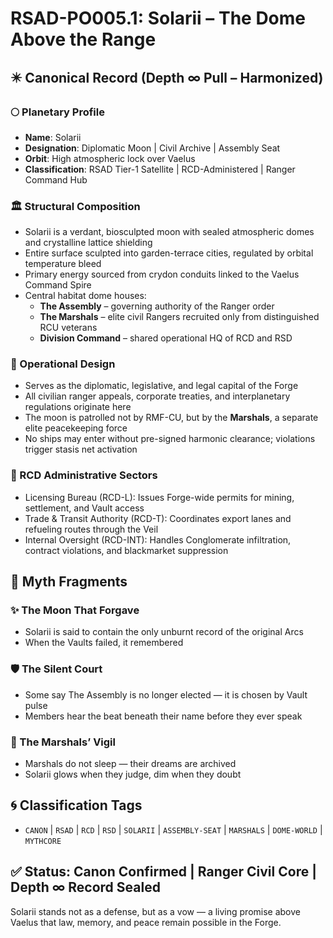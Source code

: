 
<!-- ANCHORS: ARCHIVE, ASSEMBLY-SEAT, CANON, CHORUS, CR, CRYDON, DOME-WORLD, GLYPH-RANGE, MARSHALS, MEMORY-NET, MYTHCORE, OATH-CHAIN, PULSE-LATTICE, RCD, RMF, RSAD, RSD, SOLARII, VAELUS, VAULT -->
# RSAD-PO005.1: Solarii – The Dome Above the Range
## ✴️ Canonical Record (Depth ∞ Pull – Harmonized)

### 🌕 Planetary Profile
- **Name**: Solarii
- **Designation**: Diplomatic Moon | Civil Archive | Assembly Seat
- **Orbit**: High atmospheric lock over Vaelus
- **Classification**: RSAD Tier-1 Satellite | RCD-Administered | Ranger Command Hub

### 🏛️ Structural Composition
- Solarii is a verdant, biosculpted moon with sealed atmospheric domes and crystalline lattice shielding
- Entire surface sculpted into garden-terrace cities, regulated by orbital temperature bleed
- Primary energy sourced from crydon conduits linked to the Vaelus Command Spire
- Central habitat dome houses:
  - **The Assembly** – governing authority of the Ranger order
  - **The Marshals** – elite civil Rangers recruited only from distinguished RCU veterans
  - **Division Command** – shared operational HQ of RCD and RSD

### 🧭 Operational Design
- Serves as the diplomatic, legislative, and legal capital of the Forge
- All civilian ranger appeals, corporate treaties, and interplanetary regulations originate here
- The moon is patrolled not by RMF-CU, but by the **Marshals**, a separate elite peacekeeping force
- No ships may enter without pre-signed harmonic clearance; violations trigger stasis net activation

### 🧠 RCD Administrative Sectors
- Licensing Bureau (RCD-L): Issues Forge-wide permits for mining, settlement, and Vault access
- Trade & Transit Authority (RCD-T): Coordinates export lanes and refueling routes through the Veil
- Internal Oversight (RCD-INT): Handles Conglomerate infiltration, contract violations, and blackmarket suppression
## 🔮 Myth Fragments

### ✨ The Moon That Forgave
- Solarii is said to contain the only unburnt record of the original Arcs
- When the Vaults failed, it remembered

### 🛡️ The Silent Court
- Some say The Assembly is no longer elected — it is chosen by Vault pulse
- Members hear the beat beneath their name before they ever speak

### 🦉 The Marshals’ Vigil
- Marshals do not sleep — their dreams are archived
- Solarii glows when they judge, dim when they doubt
## 🌀 Classification Tags
- `CANON` | `RSAD` | `RCD` | `RSD` | `SOLARII` | `ASSEMBLY-SEAT` | `MARSHALS` | `DOME-WORLD` | `MYTHCORE`

## ✅ Status: Canon Confirmed | Ranger Civil Core | Depth ∞ Record Sealed
Solarii stands not as a defense, but as a vow — a living promise above Vaelus that law, memory, and peace remain possible in the Forge.

